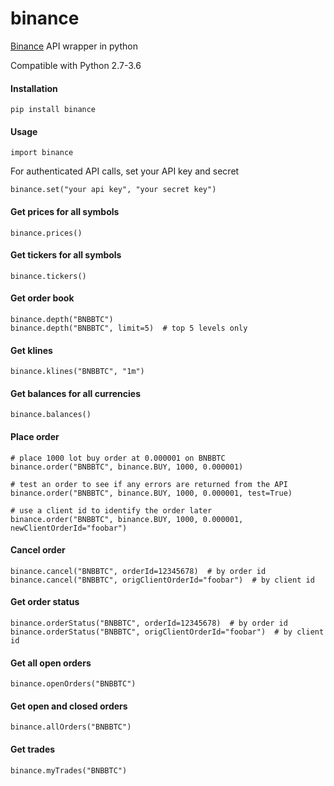 # binance
[Binance](http://www.binance.com) API wrapper in python

Compatible with Python 2.7-3.6

#### Installation
```
pip install binance
```

#### Usage
```
import binance
```

For authenticated API calls, set your API key and secret
```
binance.set("your api key", "your secret key")
```

#### Get prices for all symbols
```
binance.prices()
```

#### Get tickers for all symbols
```
binance.tickers()
```

#### Get order book
```
binance.depth("BNBBTC")
binance.depth("BNBBTC", limit=5)  # top 5 levels only
```

#### Get klines
```
binance.klines("BNBBTC", "1m")
```

#### Get balances for all currencies
```
binance.balances()
```

#### Place order
```
# place 1000 lot buy order at 0.000001 on BNBBTC
binance.order("BNBBTC", binance.BUY, 1000, 0.000001)

# test an order to see if any errors are returned from the API
binance.order("BNBBTC", binance.BUY, 1000, 0.000001, test=True)

# use a client id to identify the order later
binance.order("BNBBTC", binance.BUY, 1000, 0.000001, newClientOrderId="foobar")
```

#### Cancel order
```
binance.cancel("BNBBTC", orderId=12345678)  # by order id
binance.cancel("BNBBTC", origClientOrderId="foobar")  # by client id
```

#### Get order status
```
binance.orderStatus("BNBBTC", orderId=12345678)  # by order id
binance.orderStatus("BNBBTC", origClientOrderId="foobar")  # by client id
```

#### Get all open orders
```
binance.openOrders("BNBBTC")
```

#### Get open and closed orders
```
binance.allOrders("BNBBTC")
```

#### Get trades
```
binance.myTrades("BNBBTC")
```
